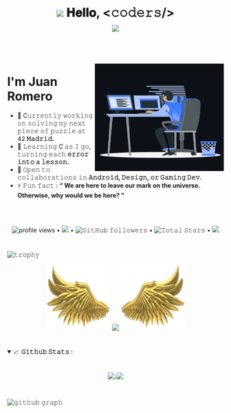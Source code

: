 <h1 align="center">
  <div style="display: inline-block; text-align: center;">
    <img src="GIF/Earth.gif" width="24px">
    𝐇𝐞𝐥𝐥𝐨, &lt;𝚌𝚘𝚍𝚎𝚛𝚜/&gt;<br>
    <img src="GIF/Hi.gif" width="40px">
  </div>
</h1>


<br/>
<br/>

<p><img align="right" height="250" width="300" src="https://raw.githubusercontent.com/SubhadeepZilong/SubhadeepZilong/main/icons/animation_500_kxa883sd.gif" alt="SubhadeepZilong" /></p>


# I'm Juan Romero
- 🔭 C𝚞𝚛𝚛𝚎𝚗𝚝𝚕𝚢 𝚠𝚘𝚛𝚔𝚒𝚗𝚐 𝚘𝚗 𝚜𝚘𝚕𝚟𝚒𝚗𝚐 𝚖𝚢 𝚗𝚎𝚡𝚝 𝚙𝚒𝚎𝚌𝚎 𝚘𝚏 𝚙𝚞𝚣𝚣𝚕𝚎 𝚊𝚝 **𝟺𝟸 𝙼𝚊𝚍𝚛𝚒𝚍.**
- 🌱 𝙻𝚎𝚊𝚛𝚗𝚒𝚗𝚐 **𝙲** 𝚊𝚜 𝙸 𝚐𝚘, 𝚝𝚞𝚛𝚗𝚒𝚗𝚐 𝚎𝚊𝚌𝚑 **𝚎𝚛𝚛𝚘𝚛 𝚒𝚗𝚝𝚘 𝚊 𝚕𝚎𝚜𝚜𝚘𝚗.**
- 👯 𝙾𝚙𝚎𝚗 𝚝𝚘 𝚌𝚘𝚕𝚕𝚊𝚋𝚘𝚛𝚊𝚝𝚒𝚘𝚗𝚜 𝚒𝚗 **𝙰𝚗𝚍𝚛𝚘𝚒𝚍, 𝙳𝚎𝚜𝚒𝚐𝚗, 𝚘𝚛 𝙶𝚊𝚖𝚒𝚗𝚐 𝙳𝚎𝚟.**
- ⚡ 𝙵𝚞𝚗 𝚏𝚊𝚌𝚝 : **“ We are here to leave our mark on the universe. Otherwise, why would we be here? ”** 

<br/>
<br/>

<p align="center">
  <img alt = "profile views" src="https://komarev.com/ghpvc/?username=juanrome09&style=flat&color=blue"> •   
  <a href="https://user-badge.committers.top/spain/juanrome09"><img src="https://user-badge.committers.top/spain/juanrome09.svg"></a> •
  <img alt="𝙶𝚒𝚝𝙷𝚞𝚋 𝚏𝚘𝚕𝚕𝚘𝚠𝚎𝚛𝚜" src="https://img.shields.io/github/followers/juanrome09?label=Followers&style=social"> •
  <img src="https://img.shields.io/github/stars/juanrome09?label=Stars" alt="𝚃𝚘𝚝𝚊𝚕 𝚂𝚝𝚊𝚛𝚜"> •
  <a href="https://github.com/sponsors/juanrome09"><img src="https://img.shields.io/static/v1?label=Sponsor&message=%E2%9D%A4&logo=GitHub&color=%23fe8e86"/></a>
</p>

#

![𝚝𝚛𝚘𝚙𝚑𝚢](https://github-profile-trophy.vercel.app/?username=juanrome09&column=9&margin-w=15&margin-h=15&no-bg=true&no-frame=true&theme=juicyfresh)

<p align="center">
  <img height="150" width="150" src="https://github.com/juanrome09/juanrome09/blob/main/WEBP/left.webp">
  <img align="center" src="https://github-readme-streak-stats.herokuapp.com/?user=juanrome09&theme=dark&hide_border=true"/>
  <img height="150" width="150" src="https://github.com/juanrome09/juanrome09/blob/main/WEBP/right.webp">
</p>

#


<details open="">
<summary>
  <g-emoji class="g-emoji" alias="chart_with_upwards_trend" fallback-src="https://github.githubassets.com/images/icons/emoji/unicode/1f4c8.png">📈</g-emoji>
  <strong>𝙶𝚒𝚝𝚑𝚞𝚋 𝚂𝚝𝚊𝚝𝚜 : </strong>
</summary>
<br>

<p align="center">
  <a href="https://github.com/juanrome09">
    <img align="center" src="https://github-readme-stats.vercel.app/api?username=juanrome09&show_icons=true&hide_border=true&title_color=94b4a4&amp&icon_color=FFFFFF&amp&text_color=FFFFFF&amp&bg_color=000000&count_private=true&include_all_commits=true"/>
  </a>
  <a href="https://github.com/juanrome09">
    <img align="center" height="195px" src="https://github-readme-stats.vercel.app/api/top-langs/?username=juanrome09&text_color=FFFFFF&bg_color=000000&title_color=94b4a4&langs_count=15&layout=compact&hide_border=true" />
  </a>
</p>
</details>
<br>


![𝚐𝚒𝚝𝚑𝚞𝚋 𝚐𝚛𝚊𝚙𝚑](https://github-readme-activity-graph.vercel.app/graph?username=juanrome09&theme=react-dark&hide_border=true&area=true)


